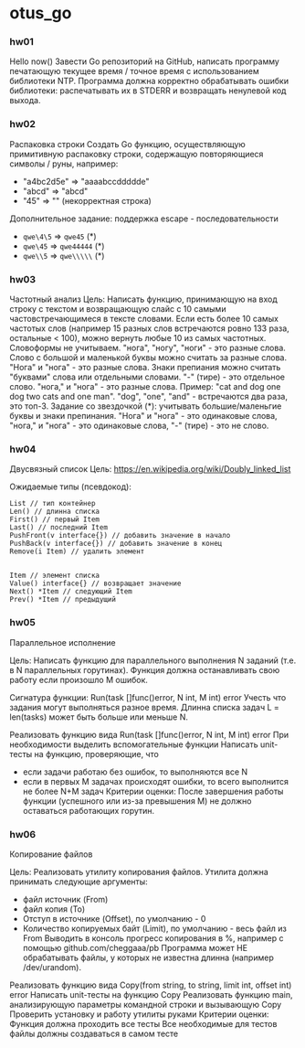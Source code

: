 # otus_go

### hw01
Hello now()
Завести Go репозиторий на GitHub, написать программу печатающую текущее время / точное 
время с использованием библиотеки NTP.
Программа должна корректно обрабатывать ошибки библиотеки: распечатывать их в STDERR и 
возвращать ненулевой код выхода.

### hw02
Распаковка строки
Создать Go функцию, осуществляющую примитивную распаковку строки, содержащую повторяющиеся 
символы / руны, например:

* "a4bc2d5e" => "aaaabccddddde"
* "abcd" => "abcd"
* "45" => "" (некорректная строка)

Дополнительное задание: поддержка escape - последовательности
* `qwe\4\5` => `qwe45` (*)
* `qwe\45` => `qwe44444` (*)
* `qwe\\5` => `qwe\\\\\` (*)

### hw03
Частотный анализ
Цель: Напиcать функцию, принимающую на вход строку с текстом и возвращающую слайс с 10 
самыми частовстречающимеся в тексте словами. Если есть более 10 самых частотых слов 
(например 15 разных слов встречаются ровно 133 раза, остальные < 100), можно вернуть любые 
10 из самых частотных. Словоформы не учитываем. "нога", "ногу", "ноги" - это разные слова. 
Слово с большой и маленькой буквы можно считать за разные слова. "Нога" и "нога" - это разные 
слова. Знаки препиания можно считать "буквами" слова или отдельными словами. "-" (тире) - 
это отдельное слово. "нога," и "нога" - это разные слова. 
Пример: "cat and dog one dog two cats and one man". "dog", "one", "and" - 
встречаются два раза, это топ-3. 
Задание со звездочкой (*): учитывать большие/маленьгие буквы и знаки препинания. 
"Нога" и "нога" - это одинаковые слова, "нога," и "нога" - это одинаковые слова, "-" (тире) - 
это не слово.

### hw04
Двусвязный список
Цель: https://en.wikipedia.org/wiki/Doubly_linked_list 

​Ожидаемые типы (псевдокод):

```​
List // тип контейнер 
Len() // длинна списка 
First() // первый Item 
Last() // последний Item 
PushFront(v interface{}) // добавить значение в начало 
PushBack(v interface{}) // добавить значение в конец 
Remove(i Item) // удалить элемент 


​Item // элемент списка 
Value() interface{} // возвращает значение 
Next() *Item // следующий Item 
Prev() *Item // предыдущий 
```

### hw05
Параллельное исполнение

Цель: Написать функцию для параллельного выполнения N заданий (т.е. в N параллельных горутинах). Функция должна 
останавливать свою работу если произошло M ошибок. 

Сигнатура функции: Run(task []func()error, N int, M int) error 
Учесть что задания могут выполняться разное время. 
Длинна списка задач L = len(tasks) может быть больше или меньше N.

Реализовать функцию вида Run(task []func()error, N int, M int) error
При необходимости выделить вспомогательные функции
Написать unit-тесты на функцию, проверяющие, что
* если задачи работаю без ошибок, то выполняются все N
* если в первых M задачах происходят ошибки, то всего выполнится не более N+M задач
Критерии оценки: После завершения работы функции (успешного или из-за превышения M) не должно оставаться работающих 
горутин.


### hw06
Копирование файлов

Цель: Реализовать утилиту копирования файлов. 
Утилита должна принимать следующие аргументы:
 * файл источник (From) 
 * файл копия (To) 
 * Отступ в источнике (Offset), по умолчанию - 0 
 * Количество копируемых байт (Limit), по умолчанию - весь файл из From 
Выводить в консоль прогресс копирования в %, например с помощью github.com/cheggaaa/pb 
Программа может НЕ обрабатывать файлы, у которых не известна длинна (например /dev/urandom).

Реализовать функцию вида Copy(from string, to string, limit int, offset int) error
Написать unit-тесты на функцию Copy
Реализовать функцию main, анализирующую параметры командной строки и вызывающую Copy
Проверить установку и работу утилиты руками
Критерии оценки: Функция должна проходить все тесты
Все необходимые для тестов файлы должны создаваться в самом тесте
